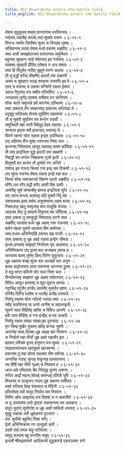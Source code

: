 ```yaml
---
title: 051 Dhumraksha enters the battle field
title_english: 051 Dhumraksha enters the battle field

---
```


<div class="audioEmbed"  caption="श्रीराम-हरिसीताराममूर्ति-घनपाठिभ्यां वचनम्" src="https://archive.org/download/Ramayana-recitation-Sriram-harisItArAmamUrti-Ghanapaati-v2/Kanda_6/Kanda_6_YK-051-Dhumraksha_enters_the_battle_field_0.mp3"></div>

तेषाम् सुतुमुलम् शब्दम् वानराणाम् तरस्विनाम् ।  
नर्दताम् राक्षसैह् सार्धम् तदा शुश्राव रावणः ॥ ६-५१-१  
स्निग्ध गम्भीर निर्घोषम् श्रुत्वा स निनदम् भृशम् ।  
सचिवानाम् ततस् तेषाम् मध्ये वचनम् अब्रवीत् ॥ ६-५१-२  
यथा असौ सम्प्रहृष्टानाम् वानराणाम् समुत्थितः ।  
बहूनाम् सुमहान् नादो मेघानाम् इव गर्जताम् ॥ ६-५१-३  
व्यक्तम् सुमहती प्रीतिर् एतेषाम् न अत्र संशयः ।  
तथा हि विपुलैर् नादैश् चुक्षुभे वरुण आलयः ॥ ६-५१-४  
तौ तु बद्धौ शरैस् तीष्क्णैर् भ्रातरौ राम लक्ष्मणौ ।  
अयम् च सुमहान् नादह् शन्काम् जनयति इव मे ॥ ६-५१-५  
एवम् च वचनम् च उक्त्वा मन्त्रिणो राक्षस ईश्वरः ।  
उवाच नैरृतांस् तत्र समीप परिवर्तिनः ॥ ६-५१-६  
ज्नायताम् तूर्णम् एतषाम् सर्वेषाम् वन चारिणाम् ।  
शोक काले समुत्पन्ने हर्ष कारणम् उत्थितम् ॥ ६-५१-७  
तथा उक्तास् तेन सम्भ्रान्ताह् प्राकारम् अधिरुह्य ते ।  
ददृशुह् पालिताम् सेनाम् सुग्रीवेण महात्मना ॥ ६-५१-८  
तौ च मुक्तौ सुघोरेण शर बन्धेन राघवौ ।  
समुत्थितौ महा भागौ विषेदुह् प्रेक्ष्य राक्षसाः ॥ ६-५१-९  
सम्त्रस्त हृदया सर्वे प्राकाराद् अवरुह्य ते ।  
विवर्ण रक्षनाः घोरा राक्षस इन्द्रम् उपस्थिताः ॥ ६-५१-१०  
तद् अप्रियम् दीन मुखा रावणस्य निशा चराः ।  
कृत्स्नम् निवेदयाम् आसुर् यथावद् वाक्य कोविदाः ॥ ६-५१-११  
यौ ताव् इन्द्रजिता युद्धे भ्रातरौ राम लक्ष्मणौ ।  
निबद्धौ शर बन्धेन निष्प्रकम्प भुजौ कृतौ ॥ ६-५१-१२  
विमुक्तौ शर बन्धेन तौ दृश्येते रण अजिरे ।  
पाशान् इव गजाउ चित्त्वा गज इन्द्र सम विक्रमौ ॥ ६-५१-१३  
तत् श्रुत्वा वचनम् तेषाम् राक्षस इन्द्रो महा बलः ।  
चिन्ता शोक समाक्रान्तो विषण्ण वदनो अब्रवीत् ॥ ६-५१-१४  
घोरैर् दत्त वरैर् बद्धौ शरैर् आशी विष उमपैः ।  
अमोघैह् सूर्य सम्काशैह् प्रमथ्य इन्द्रजिता युधि ॥ ६-५१-१५  
तम् अस्त्र बन्धम् आसाद्य यदि मुक्तौ रिपू मम ।  
संशयस्थम् इदम् सर्वम् अनुपश्याम्य् अहम् बलम् ॥ ६-५१-१६  
निष्फलाह् खलु सम्वृत्ताह् शरा वासुकि तेजसः ।  
आदत्तम् यैस् तु सम्ग्रामे रिपूणाम् मम जीवितम् ॥ ६-५१-१७  
एवम् उक्त्वा तु सम्क्रुद्धो निश्वसन्न् उरगो यथा ।  
अब्रवीद् रक्षसाम् मध्ये धूम्र अक्षम् नाम राकसम् ॥ ६-५१-१८  
बलेन महता युक्तो रक्षसाम् भीम कर्मणाम् ।  
त्वम् वधाय अभिनिर्याहि रामस्य सह वानरैः ॥ ६-५१-१९  
एवम् उक्तस् तु धूम्र अक्षो राक्षस इन्द्रेण धीमता ।  
कृत्वा प्रणामम् सम्हृष्टो निर्जगाम नृप आलयात् ॥ ६-५१-२०  
अभिनिष्क्रम्य तद् द्वारम् बल अध्यक्षम् उवाच ह ।  
त्वरयस्व बलम् तूर्णम् किम् चिरेण युयुत्सतः ॥ ६-५१-२१  
धूम्र अक्षस्य वचह् श्रुत्वा बल अध्यक्षो बल अनुगः ।  
बलम् उद्योजयाम् आस रावणस्य आज्नया द्रुतम् ॥ ६-५१-२२  
ते बद्ध घण्टा बलिनो घोर रूपा निशा चराः ।  
विनर्दमानाह् सम्हृष्टा धूम्र अक्षम् पर्यवारयन् ॥ ६-५१-२३  
विविध आयुध हस्ताश् च शूल मुद्गर पाणयः ।  
गदाभिह् पट्टसैर् दण्डैर् आयसैर् मुसलैर् भृशम् ॥ ६-५१-२४  
परिघैर् भिण्डि पालैश् च भल्लैह् प्रासैह् परश्वधैः ।  
निर्ययू राक्षसा घोरा नर्दन्तो जलदा यथा ॥ ६-५१-२५  
रथैह् कवचिनस् त्व् अन्ये ध्वजैश् च समलम्कृतैः ।  
सुवर्ण जाल विहितैह् खरैश् च विविध आननैः ॥ ६-५१-२६  
हयैः परम शीघ्रैश् च गज इन्द्रैश् च मद उत्कटैः ।  
निर्ययू राक्षस व्याघ्रा व्याघ्रा;इव दुरासदाः ॥ ६-५१-२७  
मृग सिम्ह मुखैर् युक्तम् खरैह् कनक भूषणैः ।  
आरुरोह रथम् दिव्यम् धूम्र अक्षह् खर निस्वनः ॥ ६-५१-२८  
स निर्यातो महा वीर्यो धूम्र अक्षो राक्षसैर् वृतः ।  
प्रहसन् पश्चिम द्वारम् हनूमान् यत्र यूथपः ॥ ६-५१-२९  
रथप्रवरमास्थाय खरयुक्तं खरस्वनम् ।  
प्रयान्तम् तु महा घोरम् राक्षसम् भीम दर्शनम् ॥ ६-५१-३०  
अन्तरिक्ष गताह् क्रूराह् शकुनाह् प्रत्यवारयन् ।  
रथ शीर्षे महा भीमो गृध्रश् च निपपात ह ॥ ६-५१-३१  
ध्वज अग्रे ग्रथिताश् चैव निपेतुह् कुणप अशनाः ।  
रुधिर आर्द्रो महान् श्वेतह् कबन्धह् पतितो भुवि ॥ ६-५१-३२  
विस्वरम् च उत्सृजन् नादम् धूम्र अक्षस्य समीपतः ।  
ववर्ष रुधिरम् देवह् संचचाल च मेदिनी ॥ ६-५१-३३  
प्रतिलोमम् ववौ वायुर् निर्घात सम निस्वनः ।  
तिमिर ओघ आवृतास् तत्र दिशश् च न चकाशिरे ॥ ६-५१-३४  
स तु उत्पातांस् ततो दृष्ट्वा राक्षसानाम् भय आवहान् ।  
प्रादुर् भूतान् सुघोरांश् च धूम्र अक्षो व्यथितो अभवत् ॥ ६-५१-३५  
मुमुहू राक्षसाः सर्वे धूम्राक्षस्य पुरःसराः ।  
ततः सुभीमो बहुभिर् निशा चरैर् ।  
र्वृतो अभिनिष्क्रम्य रण उत्सुको बली ।  
ददर्श ताम् राघव बाहु पालिताम् ।  
समुद्र कल्पाम् बहु वानरीम् चमूम् ॥ ६-५१-३६  
इत्यार्षे श्रीमद्रामायणे आदिकाव्ये युद्धकाण्डे एकपञ्चशः सर्गः